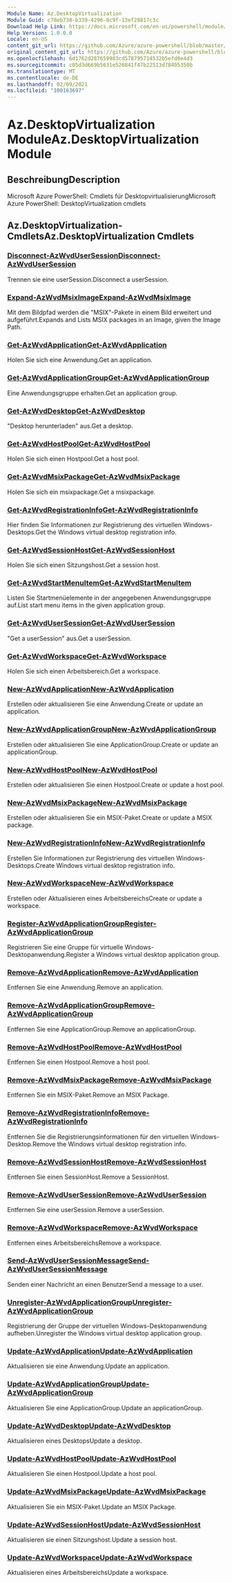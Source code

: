 ```yaml
---
Module Name: Az.DesktopVirtualization
Module Guid: c78eb738-b339-4296-8c9f-13ef28817c3c
Download Help Link: https://docs.microsoft.com/en-us/powershell/module/az.desktopvirtualization
Help Version: 1.0.0.0
Locale: en-US
content_git_url: https://github.com/Azure/azure-powershell/blob/master/src/DesktopVirtualization/help/Az.DesktopVirtualization.md
original_content_git_url: https://github.com/Azure/azure-powershell/blob/master/src/DesktopVirtualization/help/Az.DesktopVirtualization.md
ms.openlocfilehash: 6d1762d287659983cd578795714532b5efd0e4d3
ms.sourcegitcommit: c05d3d669b5631e526841f47b22513d78495350b
ms.translationtype: MT
ms.contentlocale: de-DE
ms.lasthandoff: 02/09/2021
ms.locfileid: "100163697"
---
```

# <span data-ttu-id="75800-101">Az.DesktopVirtualization Module</span><span class="sxs-lookup"><span data-stu-id="75800-101">Az.DesktopVirtualization Module</span></span>
## <span data-ttu-id="75800-102">Beschreibung</span><span class="sxs-lookup"><span data-stu-id="75800-102">Description</span></span>
<span data-ttu-id="75800-103">Microsoft Azure PowerShell: Cmdlets für Desktopvirtualisierung</span><span class="sxs-lookup"><span data-stu-id="75800-103">Microsoft Azure PowerShell: DesktopVirtualization cmdlets</span></span>

## <span data-ttu-id="75800-104">Az.DesktopVirtualization-Cmdlets</span><span class="sxs-lookup"><span data-stu-id="75800-104">Az.DesktopVirtualization Cmdlets</span></span>
### [<span data-ttu-id="75800-105">Disconnect-AzWvdUserSession</span><span class="sxs-lookup"><span data-stu-id="75800-105">Disconnect-AzWvdUserSession</span></span>](Disconnect-AzWvdUserSession.md)
<span data-ttu-id="75800-106">Trennen sie eine userSession.</span><span class="sxs-lookup"><span data-stu-id="75800-106">Disconnect a userSession.</span></span>

### [<span data-ttu-id="75800-107">Expand-AzWvdMsixImage</span><span class="sxs-lookup"><span data-stu-id="75800-107">Expand-AzWvdMsixImage</span></span>](Expand-AzWvdMsixImage.md)
<span data-ttu-id="75800-108">Mit dem Bildpfad werden die "MSIX"-Pakete in einem Bild erweitert und aufgeführt.</span><span class="sxs-lookup"><span data-stu-id="75800-108">Expands and Lists MSIX packages in an Image, given the Image Path.</span></span>

### [<span data-ttu-id="75800-109">Get-AzWvdApplication</span><span class="sxs-lookup"><span data-stu-id="75800-109">Get-AzWvdApplication</span></span>](Get-AzWvdApplication.md)
<span data-ttu-id="75800-110">Holen Sie sich eine Anwendung.</span><span class="sxs-lookup"><span data-stu-id="75800-110">Get an application.</span></span>

### [<span data-ttu-id="75800-111">Get-AzWvdApplicationGroup</span><span class="sxs-lookup"><span data-stu-id="75800-111">Get-AzWvdApplicationGroup</span></span>](Get-AzWvdApplicationGroup.md)
<span data-ttu-id="75800-112">Eine Anwendungsgruppe erhalten.</span><span class="sxs-lookup"><span data-stu-id="75800-112">Get an application group.</span></span>

### [<span data-ttu-id="75800-113">Get-AzWvdDesktop</span><span class="sxs-lookup"><span data-stu-id="75800-113">Get-AzWvdDesktop</span></span>](Get-AzWvdDesktop.md)
<span data-ttu-id="75800-114">"Desktop herunterladen" aus.</span><span class="sxs-lookup"><span data-stu-id="75800-114">Get a desktop.</span></span>

### [<span data-ttu-id="75800-115">Get-AzWvdHostPool</span><span class="sxs-lookup"><span data-stu-id="75800-115">Get-AzWvdHostPool</span></span>](Get-AzWvdHostPool.md)
<span data-ttu-id="75800-116">Holen Sie sich einen Hostpool.</span><span class="sxs-lookup"><span data-stu-id="75800-116">Get a host pool.</span></span>

### [<span data-ttu-id="75800-117">Get-AzWvdMsixPackage</span><span class="sxs-lookup"><span data-stu-id="75800-117">Get-AzWvdMsixPackage</span></span>](Get-AzWvdMsixPackage.md)
<span data-ttu-id="75800-118">Holen Sie sich ein msixpackage.</span><span class="sxs-lookup"><span data-stu-id="75800-118">Get a msixpackage.</span></span>

### [<span data-ttu-id="75800-119">Get-AzWvdRegistrationInfo</span><span class="sxs-lookup"><span data-stu-id="75800-119">Get-AzWvdRegistrationInfo</span></span>](Get-AzWvdRegistrationInfo.md)
<span data-ttu-id="75800-120">Hier finden Sie Informationen zur Registrierung des virtuellen Windows-Desktops.</span><span class="sxs-lookup"><span data-stu-id="75800-120">Get the Windows virtual desktop registration info.</span></span>

### [<span data-ttu-id="75800-121">Get-AzWvdSessionHost</span><span class="sxs-lookup"><span data-stu-id="75800-121">Get-AzWvdSessionHost</span></span>](Get-AzWvdSessionHost.md)
<span data-ttu-id="75800-122">Holen Sie sich einen Sitzungshost.</span><span class="sxs-lookup"><span data-stu-id="75800-122">Get a session host.</span></span>

### [<span data-ttu-id="75800-123">Get-AzWvdStartMenuItem</span><span class="sxs-lookup"><span data-stu-id="75800-123">Get-AzWvdStartMenuItem</span></span>](Get-AzWvdStartMenuItem.md)
<span data-ttu-id="75800-124">Listen Sie Startmenüelemente in der angegebenen Anwendungsgruppe auf.</span><span class="sxs-lookup"><span data-stu-id="75800-124">List start menu items in the given application group.</span></span>

### [<span data-ttu-id="75800-125">Get-AzWvdUserSession</span><span class="sxs-lookup"><span data-stu-id="75800-125">Get-AzWvdUserSession</span></span>](Get-AzWvdUserSession.md)
<span data-ttu-id="75800-126">"Get a userSession" aus.</span><span class="sxs-lookup"><span data-stu-id="75800-126">Get a userSession.</span></span>

### [<span data-ttu-id="75800-127">Get-AzWvdWorkspace</span><span class="sxs-lookup"><span data-stu-id="75800-127">Get-AzWvdWorkspace</span></span>](Get-AzWvdWorkspace.md)
<span data-ttu-id="75800-128">Holen Sie sich einen Arbeitsbereich.</span><span class="sxs-lookup"><span data-stu-id="75800-128">Get a workspace.</span></span>

### [<span data-ttu-id="75800-129">New-AzWvdApplication</span><span class="sxs-lookup"><span data-stu-id="75800-129">New-AzWvdApplication</span></span>](New-AzWvdApplication.md)
<span data-ttu-id="75800-130">Erstellen oder aktualisieren Sie eine Anwendung.</span><span class="sxs-lookup"><span data-stu-id="75800-130">Create or update an application.</span></span>

### [<span data-ttu-id="75800-131">New-AzWvdApplicationGroup</span><span class="sxs-lookup"><span data-stu-id="75800-131">New-AzWvdApplicationGroup</span></span>](New-AzWvdApplicationGroup.md)
<span data-ttu-id="75800-132">Erstellen oder aktualisieren Sie eine ApplicationGroup.</span><span class="sxs-lookup"><span data-stu-id="75800-132">Create or update an applicationGroup.</span></span>

### [<span data-ttu-id="75800-133">New-AzWvdHostPool</span><span class="sxs-lookup"><span data-stu-id="75800-133">New-AzWvdHostPool</span></span>](New-AzWvdHostPool.md)
<span data-ttu-id="75800-134">Erstellen oder aktualisieren Sie einen Hostpool.</span><span class="sxs-lookup"><span data-stu-id="75800-134">Create or update a host pool.</span></span>

### [<span data-ttu-id="75800-135">New-AzWvdMsixPackage</span><span class="sxs-lookup"><span data-stu-id="75800-135">New-AzWvdMsixPackage</span></span>](New-AzWvdMsixPackage.md)
<span data-ttu-id="75800-136">Erstellen oder aktualisieren Sie ein MSIX-Paket.</span><span class="sxs-lookup"><span data-stu-id="75800-136">Create or update a MSIX package.</span></span>

### [<span data-ttu-id="75800-137">New-AzWvdRegistrationInfo</span><span class="sxs-lookup"><span data-stu-id="75800-137">New-AzWvdRegistrationInfo</span></span>](New-AzWvdRegistrationInfo.md)
<span data-ttu-id="75800-138">Erstellen Sie Informationen zur Registrierung des virtuellen Windows-Desktops.</span><span class="sxs-lookup"><span data-stu-id="75800-138">Create Windows virtual desktop registration info.</span></span>

### [<span data-ttu-id="75800-139">New-AzWvdWorkspace</span><span class="sxs-lookup"><span data-stu-id="75800-139">New-AzWvdWorkspace</span></span>](New-AzWvdWorkspace.md)
<span data-ttu-id="75800-140">Erstellen oder Aktualisieren eines Arbeitsbereichs</span><span class="sxs-lookup"><span data-stu-id="75800-140">Create or update a workspace.</span></span>

### [<span data-ttu-id="75800-141">Register-AzWvdApplicationGroup</span><span class="sxs-lookup"><span data-stu-id="75800-141">Register-AzWvdApplicationGroup</span></span>](Register-AzWvdApplicationGroup.md)
<span data-ttu-id="75800-142">Registrieren Sie eine Gruppe für virtuelle Windows-Desktopanwendung.</span><span class="sxs-lookup"><span data-stu-id="75800-142">Register a Windows virtual desktop application group.</span></span>

### [<span data-ttu-id="75800-143">Remove-AzWvdApplication</span><span class="sxs-lookup"><span data-stu-id="75800-143">Remove-AzWvdApplication</span></span>](Remove-AzWvdApplication.md)
<span data-ttu-id="75800-144">Entfernen Sie eine Anwendung.</span><span class="sxs-lookup"><span data-stu-id="75800-144">Remove an application.</span></span>

### [<span data-ttu-id="75800-145">Remove-AzWvdApplicationGroup</span><span class="sxs-lookup"><span data-stu-id="75800-145">Remove-AzWvdApplicationGroup</span></span>](Remove-AzWvdApplicationGroup.md)
<span data-ttu-id="75800-146">Entfernen Sie eine ApplicationGroup.</span><span class="sxs-lookup"><span data-stu-id="75800-146">Remove an applicationGroup.</span></span>

### [<span data-ttu-id="75800-147">Remove-AzWvdHostPool</span><span class="sxs-lookup"><span data-stu-id="75800-147">Remove-AzWvdHostPool</span></span>](Remove-AzWvdHostPool.md)
<span data-ttu-id="75800-148">Entfernen Sie einen Hostpool.</span><span class="sxs-lookup"><span data-stu-id="75800-148">Remove a host pool.</span></span>

### [<span data-ttu-id="75800-149">Remove-AzWvdMsixPackage</span><span class="sxs-lookup"><span data-stu-id="75800-149">Remove-AzWvdMsixPackage</span></span>](Remove-AzWvdMsixPackage.md)
<span data-ttu-id="75800-150">Entfernen Sie ein MSIX-Paket.</span><span class="sxs-lookup"><span data-stu-id="75800-150">Remove an MSIX Package.</span></span>

### [<span data-ttu-id="75800-151">Remove-AzWvdRegistrationInfo</span><span class="sxs-lookup"><span data-stu-id="75800-151">Remove-AzWvdRegistrationInfo</span></span>](Remove-AzWvdRegistrationInfo.md)
<span data-ttu-id="75800-152">Entfernen Sie die Registrierungsinformationen für den virtuellen Windows-Desktop.</span><span class="sxs-lookup"><span data-stu-id="75800-152">Remove the Windows virtual desktop registration info.</span></span>

### [<span data-ttu-id="75800-153">Remove-AzWvdSessionHost</span><span class="sxs-lookup"><span data-stu-id="75800-153">Remove-AzWvdSessionHost</span></span>](Remove-AzWvdSessionHost.md)
<span data-ttu-id="75800-154">Entfernen Sie einen SessionHost.</span><span class="sxs-lookup"><span data-stu-id="75800-154">Remove a SessionHost.</span></span>

### [<span data-ttu-id="75800-155">Remove-AzWvdUserSession</span><span class="sxs-lookup"><span data-stu-id="75800-155">Remove-AzWvdUserSession</span></span>](Remove-AzWvdUserSession.md)
<span data-ttu-id="75800-156">Entfernen Sie eine userSession.</span><span class="sxs-lookup"><span data-stu-id="75800-156">Remove a userSession.</span></span>

### [<span data-ttu-id="75800-157">Remove-AzWvdWorkspace</span><span class="sxs-lookup"><span data-stu-id="75800-157">Remove-AzWvdWorkspace</span></span>](Remove-AzWvdWorkspace.md)
<span data-ttu-id="75800-158">Entfernen eines Arbeitsbereichs</span><span class="sxs-lookup"><span data-stu-id="75800-158">Remove a workspace.</span></span>

### [<span data-ttu-id="75800-159">Send-AzWvdUserSessionMessage</span><span class="sxs-lookup"><span data-stu-id="75800-159">Send-AzWvdUserSessionMessage</span></span>](Send-AzWvdUserSessionMessage.md)
<span data-ttu-id="75800-160">Senden einer Nachricht an einen Benutzer</span><span class="sxs-lookup"><span data-stu-id="75800-160">Send a message to a user.</span></span>

### [<span data-ttu-id="75800-161">Unregister-AzWvdApplicationGroup</span><span class="sxs-lookup"><span data-stu-id="75800-161">Unregister-AzWvdApplicationGroup</span></span>](Unregister-AzWvdApplicationGroup.md)
<span data-ttu-id="75800-162">Registrierung der Gruppe der virtuellen Windows-Desktopanwendung aufheben.</span><span class="sxs-lookup"><span data-stu-id="75800-162">Unregister the Windows virtual desktop application group.</span></span>

### [<span data-ttu-id="75800-163">Update-AzWvdApplication</span><span class="sxs-lookup"><span data-stu-id="75800-163">Update-AzWvdApplication</span></span>](Update-AzWvdApplication.md)
<span data-ttu-id="75800-164">Aktualisieren sie eine Anwendung.</span><span class="sxs-lookup"><span data-stu-id="75800-164">Update an application.</span></span>

### [<span data-ttu-id="75800-165">Update-AzWvdApplicationGroup</span><span class="sxs-lookup"><span data-stu-id="75800-165">Update-AzWvdApplicationGroup</span></span>](Update-AzWvdApplicationGroup.md)
<span data-ttu-id="75800-166">Aktualisieren Sie eine ApplicationGroup.</span><span class="sxs-lookup"><span data-stu-id="75800-166">Update an applicationGroup.</span></span>

### [<span data-ttu-id="75800-167">Update-AzWvdDesktop</span><span class="sxs-lookup"><span data-stu-id="75800-167">Update-AzWvdDesktop</span></span>](Update-AzWvdDesktop.md)
<span data-ttu-id="75800-168">Aktualisieren eines Desktops</span><span class="sxs-lookup"><span data-stu-id="75800-168">Update a desktop.</span></span>

### [<span data-ttu-id="75800-169">Update-AzWvdHostPool</span><span class="sxs-lookup"><span data-stu-id="75800-169">Update-AzWvdHostPool</span></span>](Update-AzWvdHostPool.md)
<span data-ttu-id="75800-170">Aktualisieren Sie einen Hostpool.</span><span class="sxs-lookup"><span data-stu-id="75800-170">Update a host pool.</span></span>

### [<span data-ttu-id="75800-171">Update-AzWvdMsixPackage</span><span class="sxs-lookup"><span data-stu-id="75800-171">Update-AzWvdMsixPackage</span></span>](Update-AzWvdMsixPackage.md)
<span data-ttu-id="75800-172">Aktualisieren Sie ein MSIX-Paket.</span><span class="sxs-lookup"><span data-stu-id="75800-172">Update an  MSIX Package.</span></span>

### [<span data-ttu-id="75800-173">Update-AzWvdSessionHost</span><span class="sxs-lookup"><span data-stu-id="75800-173">Update-AzWvdSessionHost</span></span>](Update-AzWvdSessionHost.md)
<span data-ttu-id="75800-174">Aktualisieren sie einen Sitzungshost.</span><span class="sxs-lookup"><span data-stu-id="75800-174">Update a session host.</span></span>

### [<span data-ttu-id="75800-175">Update-AzWvdWorkspace</span><span class="sxs-lookup"><span data-stu-id="75800-175">Update-AzWvdWorkspace</span></span>](Update-AzWvdWorkspace.md)
<span data-ttu-id="75800-176">Aktualisieren eines Arbeitsbereichs</span><span class="sxs-lookup"><span data-stu-id="75800-176">Update a workspace.</span></span>

